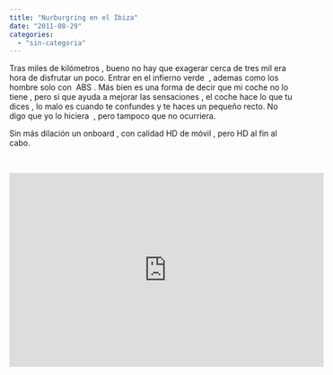 ```yaml
---
title: "Nurburgring en el Ibiza"
date: "2011-08-29"
categories: 
  - "sin-categoria"
---
```


Tras miles de kilómetros , bueno no hay que exagerar cerca de tres mil era hora de disfrutar un poco. Entrar en el infierno verde  , ademas como los hombre solo con  ABS . Más bien es una forma de decir que mi coche no lo tiene , pero si que ayuda a mejorar las sensaciones , el coche hace lo que tu dices , lo malo es cuando te confundes y te haces un pequeño recto. No digo que yo lo hiciera  , pero tampoco que no ocurriera.

Sin más dilación un onboard , con calidad HD de móvil , pero HD al fin al cabo.

  

<iframe width="560" height="345" src="https://www.youtube.com/embed/VM184IOZ6J0" frameborder="0" allowfullscreen></iframe>
